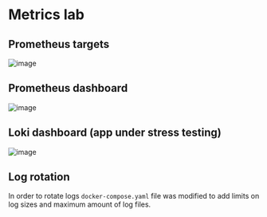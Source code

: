 # Metrics lab

## Prometheus targets

![image](https://github.com/user-attachments/assets/5403fd7a-f5c5-4a1a-b8f6-b3424814b76d)

## Prometheus dashboard

![image](https://github.com/user-attachments/assets/39fcae92-c63b-4625-a7c5-8a7f7638ae22)

## Loki dashboard (app under stress testing)

![image](https://github.com/user-attachments/assets/0e2df3d0-ab79-46e0-b4a1-9d53ccf66534)

## Log rotation

In order to rotate logs `docker-compose.yaml` file was modified to add limits on log sizes and maximum amount of log files.
